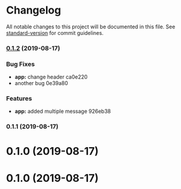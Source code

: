 # Changelog

All notable changes to this project will be documented in this file. See [standard-version](https://github.com/conventional-changelog/standard-version) for commit guidelines.

### [0.1.2](///compare/v0.1.1...v0.1.2) (2019-08-17)


### Bug Fixes

* **app:** change header ca0e220
* another bug 0e39a80


### Features

* **app:** added multiple message 926eb38

### 0.1.1 (2019-08-17)

# 0.1.0 (2019-08-17)



# 0.1.0 (2019-08-17)
